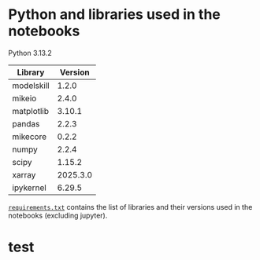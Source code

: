 # Python and libraries used in the notebooks

Python 3.13.2

Library | Version
--- | ---
modelskill | 1.2.0
mikeio | 2.4.0
matplotlib | 3.10.1
pandas | 2.2.3
mikecore | 0.2.2
numpy | 2.2.4
scipy | 1.15.2
xarray | 2025.3.0
ipykernel | 6.29.5

[`requirements.txt`](requirements.txt) contains the list of libraries and their versions used in the notebooks (excluding jupyter).




# test